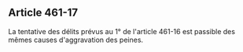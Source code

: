 Article 461-17
----
La tentative des délits prévus au 1° de l'article 461-16 est passible des mêmes
causes d'aggravation des peines.
